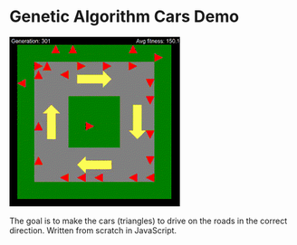 # Genetic Algorithm Cars Demo

![](https://github.com/andres-zibula/project-images/blob/master/ga_demo/ga_demo.gif)

The goal is to make the cars (triangles) to drive on the roads in the correct direction. Written from scratch in JavaScript.